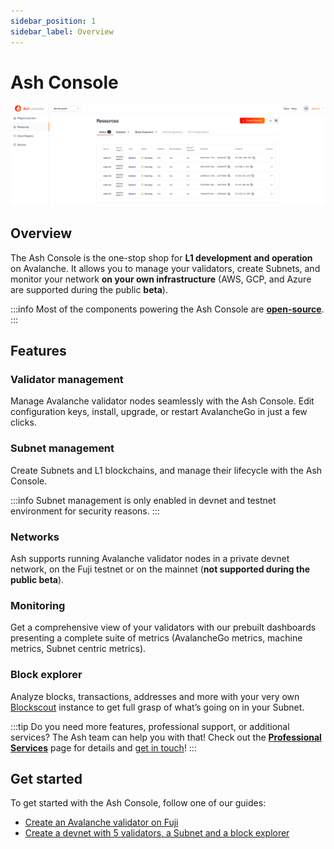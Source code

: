 ```yaml
---
sidebar_position: 1
sidebar_label: Overview
---
```


# Ash Console

![Ash Console Overview](/img/ash-console-overview.png)

## Overview

The Ash Console is the one-stop shop for **L1 development and operation** on Avalanche. It allows you to manage your validators, create Subnets, and monitor your network **on your own infrastructure** (AWS, GCP, and Azure are supported during the public **beta**).

:::info
Most of the components powering the Ash Console are [**open-source**](https://github.com/AshAvalanche/).
:::

## Features

### Validator management

Manage Avalanche validator nodes seamlessly with the Ash Console. Edit configuration keys, install, upgrade, or restart AvalancheGo in just a few clicks.

### Subnet management

Create Subnets and L1 blockchains, and manage their lifecycle with the Ash Console.

:::info
Subnet management is only enabled in devnet and testnet environment for security reasons.
:::

### Networks

Ash supports running Avalanche validator nodes in a private devnet network, on the Fuji testnet or on the mainnet (**not supported during the public beta**).

### Monitoring

Get a comprehensive view of your validators with our prebuilt dashboards presenting a complete suite of metrics (AvalancheGo metrics, machine metrics, Subnet centric metrics).

### Block explorer

Analyze blocks, transactions, addresses and more with your very own [Blockscout](https://www.blockscout.com/) instance to get full grasp of what’s going on in your Subnet.

:::tip
Do you need more features, professional support, or additional services? The Ash team can help you with that! Check out the [**Professional Services**](/docs/professional-services/#additional-services-for-the-ash-tools) page for details and [get in touch](https://calendly.com/ash-e36knots)!
:::

## Get started

To get started with the Ash Console, follow one of our guides:
- [Create an Avalanche validator on Fuji](/docs/console/guides/fuji-node/)
- [Create a devnet with 5 validators, a Subnet and a block explorer](/docs/console/guides/local-network/)
